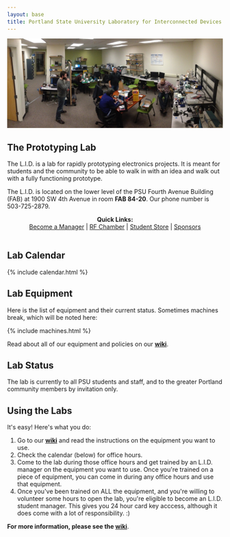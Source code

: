 ```yaml
---
layout: base
title: Portland State University Laboratory for Interconnected Devices
---
```



![The L.I.D.](/images/lab_panorama.jpg)


## The Prototyping Lab

The L.I.D. is a lab for rapidly prototyping electronics projects. It is meant for
students and the community to be able to walk in with an idea and walk out with a
fully functioning prototype.

<!-- **[Watch an introductory video on the lab](http://youtu.be/P7JFAv6JM00 "YouTube")**. -->

The L.I.D. is located on the lower level of the PSU Fourth Avenue Building
(FAB) at 1900 SW 4th Avenue in room **FAB 84-20**. Our phone number is
503-725-2879.
<p align="center">
  <b>Quick Links:</b><br>
  <a href="https://github.com/psu-epl/psu-epl.github.com/wiki/Becoming-an-L.I.D.-Manager">Become a Manager</a> |
  <a href="https://github.com/psu-epl/psu-epl.github.com/wiki/RF-Chamber">RF Chamber</a> |
  <a href="https://github.com/psu-epl/psu-epl.github.com/wiki/Student-Store">Student Store</a> |
  <a href="https://github.com/psu-epl/psu-epl.github.com/wiki/Sponsors">Sponsors</a>
  <br><br>
</p>

## Lab Calendar

{% include calendar.html %}


## Lab Equipment

Here is the list of equipment and their current status. Sometimes machines
break, which will be noted here:

{% include machines.html %}

Read about all of our equipment and policies on our **[wiki](https://github.com/psu-epl/psu-epl.github.com/wiki "PSU L.I.D. Wiki")**.


## Lab Status

The lab is currently to all PSU students and staff, and to the greater Portland community members by
invitation only.


## Using the Labs

It's easy! Here's what you do:

 1. Go to our **[wiki](https://github.com/psu-epl/psu-epl.github.com/wiki "wiki")** and read the instructions on the equipment you want to use.
 2. Check the calendar (below) for office hours.
 3. Come to the lab during those office hours and get trained by an L.I.D. manager on the equipment you want to use. Once you're trained on a piece of equipment, you can come in during any office hours and use that equipment.
 4. Once you've been trained on ALL the equipment, and you're willing to volunteer some hours to open the lab, you're eligible to become an L.I.D. student manager. This gives you 24 hour card key acccess, although it does come with a lot of responsibility. :)


**For more information, please see the [wiki](https://github.com/psu-epl/psu-epl.github.com/wiki "PSU L.I.D. Wiki")**.




